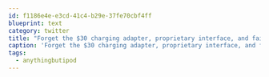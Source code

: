 ```yaml
---
id: f1186e4e-e3cd-41c4-b29e-37fe70cbf4ff
blueprint: text
category: twitter
title: "Forget the $30 charging adapter, proprietary interface, and failing battery, I'm buying #anythingbutipod next time."
caption: 'Forget the $30 charging adapter, proprietary interface, and failing battery, I''m buying <span class="hashtag hashtag_local">#<a href="http://tweettemp.darylchymko.ca/?tag=anythingbutipod">anythingbutipod</a> next time.'
tags:
  - anythingbutipod
---
```

